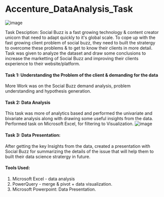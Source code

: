 # Accenture_DataAnalysis_Task

![image](https://user-images.githubusercontent.com/73512374/179814754-e08725d8-13c1-4826-b79e-a9b551e1660c.png)


Task Desciption:
Social Buzz is a fast growing technology & content creator unicorn  that need to adapt quickly to it's global scale. To cope up with the fast growing client problem of social buzz, they need to built the stratergy to overcome these problems & to get to know their clients in more detail.
Task was given to analyze the dataset and draw some conclusions to increase the marketting of Social Buzz and improving their clients experience to their website/platform.

#### Task 1: Understanding the Problem of the client & demanding for the data
More Work was on the Social Buzz demand analysis, problem understanding and hypothesis generation.

#### Task 2: Data Analysis
This task was more of analytics based and performed the univariate and bivariate analysis along with drawing some useful insights from the data.
Performed task on Microsoft Excel, for filtering to Visualization.
![image](https://user-images.githubusercontent.com/73512374/179815544-b06191a4-6973-4853-83a6-eeb26fc9d005.png)

#### Task 3: Data Presentation:
After getting the key Insights from the data, created a presentation with Social Buzz for summarizing the details of the issue that will help them to built their data science stratergy in future.


#### Tools Used:
1. Microsoft Excel - data analysis
2. PowerQuery - merge & pivot + data visualization.
3. Microsoft Powerpoint: Data Presentation.


